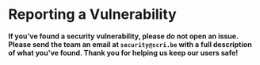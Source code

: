 # Reporting a Vulnerability

**If you've found a security vulnerability, please do not open an issue. Please send the team an email at `security@scri.be` with a full description of what you've found. Thank you for helping us keep our users safe!**
